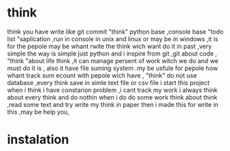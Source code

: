 # think
think you have write like git commit 
"think" python base ,console base  "todo list "saplication ,run in console in unix and linux or may be in windows ,it is for the pepole may be whant rwite the think wich want do it in past ,very simple 
the way is simple just python and i inspire from git ,git about code , "think "about life think  ,it  can manage 
persent of work witch we do and we must do it is ,
also it have file suming system .my be usfule for pepole how whant track sum ecount  with pepole wich have  ,
"think" do not use database ,every think save in simle text file or  csv  file 
i start this project when i think i have constarion problem ,i cant track my work i always think about every think and do nothin when i do do some work think about think  ,read some text  and try write my  think in paper  then i made this for write in this ,may be help you,
# instalation 
